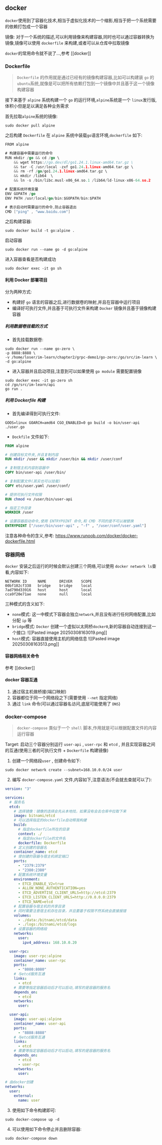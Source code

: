 ## docker
`docker`使用到了容器化技术,相当于虚拟化技术的一个缩影,相当于把一个系统需要的依赖打包成一个容器

镜像: 对于一个系统的描述,可以利用镜像来构建容器,同时也可以通过容器转换为镜像,镜像可以使用 `dockerfile` 来构建,或者可以从仓库中拉取镜像

`docker`的常用命令就不说了...,参考 [[docker]]

### Dockerfile
> `Dockerfile` 的作用就是通过已经有的镜像构建容器,比如可以构建装 `go` 的 `ubuntu`系统,就像是可以把所有依赖打包到一个镜像中并且基于这一个镜像构建容器

接下来基于 `alpine` 系统构建一个 `go` 的运行环境,`alpine`系统是一个 `linux`发行版,体积小但是足以满足各种业务需求

首先拉取`alpine`系统的镜像:
```shell
sudo docker pull alpine
```
之后构建 `Dockerfile` 在 `alpine` 系统中装载`go`语言环境,`dockerfile` 如下:
```go
FROM alpine

# 构建容器中需要运行的命令
RUN mkdir /go && cd /go \
    && wget https://go.dev/dl/go1.24.1.linux-amd64.tar.gz \
    && tar -C /usr/local -zxf go1.24.1.linux-amd64.tar.gz \
    && rm -rf /go/go1.24.1.linux-amd64.tar.gz \
    && mkdir /lib64  \
    && ln -s /bin/libc.musl-x86_64.so.1 /lib64/ld-linux-x86-64.so.2

# 配置系统环境变量
ENV GOPATH /go
ENV PATH /usr/local/go/bin:$GOPATH/bin:$PATH

# 表示启动时需要运行的命令,防止容器退出
CMD ["ping" , "www.baidu.com"]
```
之后构建容器:
```shell
sudo docker build -t go:alpine .
```
启动容器
```shell
sudo docker run --name go -d go:alpine
```
进入容器查看是否构建成功
```shell
sudo docker exec -it go sh
```
#### 利用 Docker 部署项目
分为两种方式:
- 构建好 `go` 语言的容器之后,进行数据卷的映射,并且在容器中运行项目
- 编译好可执行文件,并且基于可执行文件来构建 `Docker` 镜像并且基于镜像构建容器

##### 利用数据卷挂载的方式
- 首先挂载数据卷:
```shell
sudo docker run --name go-zero \
-p 8888:8888 \
-v /home/loser/im-learn/chapter2/grpc-demo1/go-zero:/go/src/im-learn \
-d go:alpine
```
- 进入容器并且启动项目,注意到可以如果使用 `go module` 需要配置镜像
```shell
sudo docker exec -it go-zero sh
cd /go/src/im-learn/api
go run .
```
##### 利用 Dockerfile 构建
- 首先编译得到可执行文件:
```shell
GOOS=linux GOARCH=amd64 CGO_ENABLED=0 go build -o bin/user-api ./user.go
```
- `Dockfile` 文件如下:
```dockerfile
FROM alpine

# 创建目标文件夹,并且复制内容
RUN mkdir /user && mkdir /user/bin && mkdir /user/conf

# 复制宿主机内容到容器中
COPY bin/user-api /user/bin/

# 复制配置文件(其实也可以挂载)
COPY etc/user.yaml /user/conf/

# 提供可执行文件权限
RUN chmod +x /user/bin/user-api

# 指定工作目录
WORKDIR /user

# 设置容器启动命令,使用 ENTRYPOINT 命令,和 CMD 不同的是不可以被替换
ENTRYPOINT ["/user/bin/user-api" , "-f" , "/user/conf/user.yaml"]
```
注意各种命令的含义,参考: https://www.runoob.com/docker/docker-dockerfile.html

### 容器网络
`docker` 安装之后运行的时候会默认创建三个网络,可以使用 `docker network ls`查看,内容如下:
```shell
NETWORK ID     NAME      DRIVER    SCOPE
00bf102cf338   bridge    bridge    local
7ad790d33916   host      host      local
cca9f20e71ae   none      null      local
```
三种模式的含义如下:
- `none`模式: 这一中模式下容器会独立`network`,并且没有进行任何网络配置,比如分配 `ip` 等
- `bridge`模式: `Docker` 创建一个虚拟以太网桥`docker0`,新的容器自动连接到这一个接口:
![[Pasted image 20250308163019.png]]
- `host`模式: 容器直接使用主机的网络信息
![[Pasted image 20250308163513.png]]
#### 容器网络相关命令
参考 [[docker]] 
#### docker 容器互通
1. 通过宿主机做桥接(端口映射)
2. 容器都位于同一个网络段之下(需要使用 `--net` 指定网络)
3. 通过 `link` 命令(可以通过容器名访问,底层可能使用了 `DNS`)
### docker-compose
> `docker-compose` 类似于一个 `shell` 脚本,作用就是可以根据配置文件的内容运行容器

Target: 启动三个容器分别运行 `user-api` , `user-rpc` 和 `etcd` , 并且实现容器之间的互通(使用三者的可执行文件 + `Dockerfile` 构建镜像)

1. 创建一个网络段`user` , 创建命令如下:
```shell
sudo docker network create --subnet=168.10.0.0/24 user
```
2. 编写 `docker-compose.yaml` 文件,内容如下,注意语法(不会就去查就可以了):
```yaml
version: "3"

services:
  # 服务名
  etcd:
    # 选择镜像：镜像的选择会先从本地找，如果没有会去仓库中拉取下来
    image: bitnami/etcd
    # 可以选择指定的dockerfile自动帮我构建
    build:
      # 指定dockerfile所在的目录
      context: ./
      # 指定dockerfile的文件名
      dockerfile: Dockerfile
    # 定义创建的容器名
    container_name: etcd
    # 使创建的容器与宿主机绑定端口
    ports:
      - "2379:2379"
      - "2380:2380"
    # 配置系统环境变量
    environment:
      - ETCD_ENABLE_V2=true
      - ALLOW_NONE_AUTHENTICATION=yes
      - ETCD_ADVERTISE_CLIENT_URLS=http://etcd:2379
      - ETCD_LISTEN_CLIENT_URLS=http://0.0.0.0:2379
      - ETCD_NAME=etcd
    # 配置容器与宿主机的共享目录
    # 同时需要注意宿主机存在目录，并且要基于权限不然系统会直接报错
    volumes:
      - ./data:/bitnami/etcd/data
      - ./logs:/bitnami/etcd/logs
    # 设置容器的网络段
    networks:
      user:
        ipv4_address: 168.10.0.20

  user-rpc:
    image: user-rpc:alpine
    container_name: user-rpc
    ports:
      - "8080:8080"
    # 与etcd服务互通
    links:
      - etcd
    # 需要等指定容器启动后才可以启动,填写的是容器的服务名
    depends_on:
      - etcd
    networks:
      user:

  user-api:
    image: user-api:alpine
    container_name: user-api
    ports:
      - "8888:8888"
    # 与etcd服务互通
    links:
      - etcd
    # 需要等指定容器启动后才可以启动,填写的是容器的服务名
    depends_on:
      - etcd
      - user-rpc
    networks:
      user:

# 由docker创建
networks:
  user:
    external:
      name: user
```
3. 使用如下命令构建即可:
```shell
sudo docker-compose up -d
```
4. 可以使用如下命令停止并且删除容器:
```shell
sudo docker-compose down
```